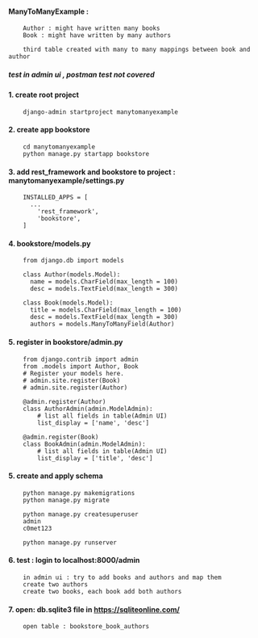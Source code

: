 #### ManyToManyExample : 

        Author : might have written many books
        Book : might have written by many authors
  
        third table created with many to many mappings between book and author

##### test in admin ui , postman test not covered

#### 1. create root project

        django-admin startproject manytomanyexample

#### 2. create app bookstore 

        cd manytomanyexample
        python manage.py startapp bookstore

#### 3. add rest_framework and bookstore to project : manytomanyexample/settings.py

        INSTALLED_APPS = [
          ...
            'rest_framework',
            'bookstore',
        ]


#### 4. bookstore/models.py

        from django.db import models 

        class Author(models.Model): 
          name = models.CharField(max_length = 100) 
          desc = models.TextField(max_length = 300) 

        class Book(models.Model): 
          title = models.CharField(max_length = 100) 
          desc = models.TextField(max_length = 300) 
          authors = models.ManyToManyField(Author) 


#### 5. register in bookstore/admin.py 

        from django.contrib import admin
        from .models import Author, Book
        # Register your models here.
        # admin.site.register(Book)
        # admin.site.register(Author)

        @admin.register(Author)
        class AuthorAdmin(admin.ModelAdmin):
            # list all fields in table(Admin UI)
            list_display = ['name', 'desc']

        @admin.register(Book)
        class BookAdmin(admin.ModelAdmin):
            # list all fields in table(Admin UI)
            list_display = ['title', 'desc']


#### 5. create and apply schema

        python manage.py makemigrations
        python manage.py migrate

        python manage.py createsuperuser
        admin 
        c0met123

        python manage.py runserver

#### 6. test : login to localhost:8000/admin

        in admin ui : try to add books and authors and map them
        create two authors
        create two books, each book add both authors 

#### 7. open: db.sqlite3 file in https://sqliteonline.com/

        open table : bookstore_book_authors
